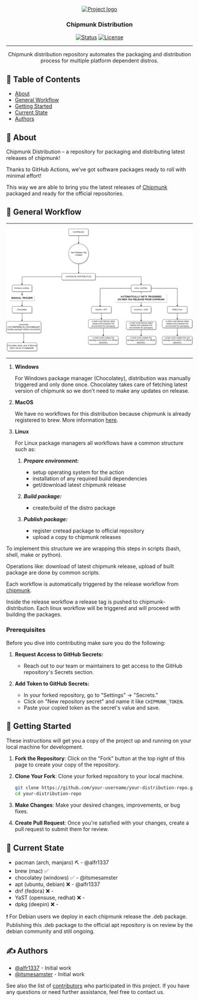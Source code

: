 <p align="center">
  <a href="" rel="noopener">
 <img width=200px height=200px src="https://i.imgur.com/6wj0hh6.jpg" alt="Project logo"></a>
</p>

<h3 align="center">Chipmunk Distribution</h3>

<div align="center">

  [![Status](https://img.shields.io/badge/status-active-success.svg)]() 
  [![License](https://img.shields.io/badge/license-Apache%202-blue.svg)](/LICENSE)

</div>

---

<p align="center"> Chipmunk distribution repository automates the packaging and distribution process for multiple platform dependent distros.
    <br> 
</p>

## 📝 Table of Contents
- [About](#about)
- [General Workflow](#workflows)
- [Getting Started](#getting_started)
- [Current State](#current_state)
- [Authors](#authors)

## 🧐 About <a name = "about"></a>

Chipmunk Distribution – a repository for packaging and distributing latest releases of chipmunk!

Thanks to GitHub Actions, we've got software packages ready to roll with minimal effort!

This way we are able to bring you the latest releases of [Chipmunk](https://github.com/esrlabs/chipmunk/releases) packaged and ready for the official repositories.


## 🌟 General Workflow <a name = "workflows"></a>

---

![Alt text](doc/workflows.png)

---

1. **Windows**

    For Windows package manager (Chocolatey), distribution was manually triggered and only done once. Chocolatey takes care of fetching latest version of chipmunk so we don't need to make any updates on release.

2. **MacOS**

    We have no workflows for this distribution because chipmunk is already registered to brew. More information [here](https://formulae.brew.sh/cask/chipmunk).

3. **Linux**

    For Linux package managers all workflows have a common structure such as:

    1. ***Prepare environment:***
        - setup operating system for the action
        - installation of any required build dependencies
        - get/download latest chipmunk release

    2. ***Build package:***
        - create/build of the distro package
        
    3.  ***Publish package:***
        - register cretead package to official repository
        - upload a copy to chipmunk releases

To implement this structure we are wrapping this steps in scripts (bash, shell, make or python).  

Operations like: download of latest chipmunk release, upload of built package are done by common scripts. 

Each workflow is automatically triggered by the release workflow from [chipmunk](https://github.com/esrlabs/chipmunk/blob/master/.github/workflows/release.yml). 

Inside the release workflow a release tag is pushed to chipmunk-distribution. Each linux workflow will be triggered and will proceed with building the packages.   


### Prerequisites
Before you dive into contributing make sure you do the following:

1. **Request Access to GitHub Secrets:**
   - Reach out to our team or maintainers to get access to the GitHub repository's Secrets section.

2. **Add Token to GitHub Secrets:**
   - In your forked repository, go to "Settings" -> "Secrets."
   - Click on "New repository secret" and name it like `CHIPMUNK_TOKEN`.
   - Paste your copied token as the secret's value and save.


## 🏁 Getting Started <a name = "getting_started"></a>
These instructions will get you a copy of the project up and running on your local machine for development.

1. **Fork the Repository**: Click on the "Fork" button at the top right of this page to create your copy of the repository.

2. **Clone Your Fork**: Clone your forked repository to your local machine.

    ```bash
    git clone https://github.com/your-username/your-distribution-repo.git
    cd your-distribution-repo
    ```

3. **Make Changes**: Make your desired changes, improvements, or bug fixes.

4. **Create Pull Request**: Once you're satisfied with your changes, create a pull request to submit them for review.


## 🚀 Current State <a name = "current_state"></a>

- pacman (arch, manjaro) ⛏️ - @alfr1337
- brew (mac) ✅ 
- chocolatey (windows) ✅ - @itsmesamster 
- apt (ubuntu, debian) ❌ - @alfr1337
- dnf (fedora) ❌ - 
- YaST (opensuse, redhat) ❌  - 
- dpkg (deepin) ❌ - 

❗ For Debian users we deploy in each chipmunk release the .deb package. Publishing this .deb package to the official apt repository is on review by the debian community and still ongoing. 

## ✍️ Authors <a name = "authors"></a>
- [@alfr1337](https://github.com/alfr1337) - Initial work
- [@itsmesamster](https://github.com/itsmesamster) - Initial work

See also the list of [contributors](https://github.com/esrlabs/chipmunk-distribution/graphs/contributors) who participated in this project. If you have any questions or need further assistance, feel free to contact us.
